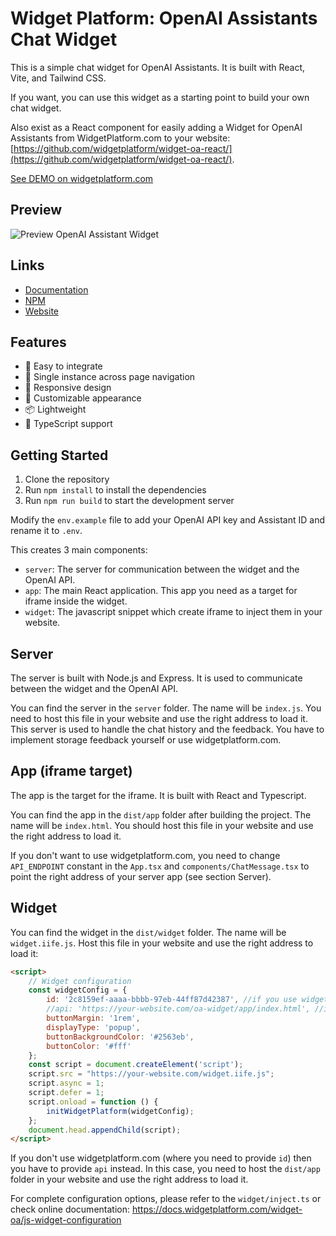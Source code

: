 # Widget Platform: OpenAI Assistants Chat Widget

This is a simple chat widget for OpenAI Assistants. It is built with React, Vite, and Tailwind CSS.

If you want, you can use this widget as a starting point to build your own chat widget.

Also exist as a React component for easily adding a Widget for OpenAI Assistants from WidgetPlatform.com to your website: [https://github.com/widgetplatform/widget-oa-react/](https://github.com/widgetplatform/widget-oa-react/).

[See DEMO on widgetplatform.com](https://widgetplatform.com) 

## Preview

![Preview OpenAI Assistant Widget](https://widgetplatform.com/images/chat-widget-preview.png)

## Links
- [Documentation](https://docs.widgetplatform.com)
- [NPM](https://www.npmjs.com/package/widget-oa-react)
- [Website](https://widgetplatform.com)

## Features

- 🚀 Easy to integrate
- 🔄 Single instance across page navigation
- 📱 Responsive design
- 🎨 Customizable appearance
- 📦 Lightweight
- 💪 TypeScript support

## Getting Started

1. Clone the repository
2. Run `npm install` to install the dependencies
3. Run `npm run build` to start the development server

Modify the `env.example` file to add your OpenAI API key and Assistant ID and rename it to `.env`.

This creates 3 main components:

- `server`: The server for communication between the widget and the OpenAI API.
- `app`: The main React application. This app you need as a target for iframe inside the widget.
- `widget`: The javascript snippet which create iframe to inject them in your website.


## Server

The server is built with Node.js and Express. It is used to communicate between the widget and the OpenAI API.

You can find the server in the `server` folder. The name will be `index.js`. You need to host this file in your website and use the right address to load it. This server is used to handle the chat history and the feedback. You have to implement storage feedback yourself or use widgetplatform.com.



## App (iframe target)

The app is the target for the iframe. It is built with React and Typescript.

You can find the app in the `dist/app` folder after building the project. The name will be `index.html`. You should host this file in your website and use the right address to load it.

If you don't want to use widgetplatform.com, you need to change `API_ENDPOINT` constant in the `App.tsx` and `components/ChatMessage.tsx` to point the right address of your server app (see section Server).


## Widget

You can find the widget in the `dist/widget` folder. The name will be `widget.iife.js`. Host this file in your website and use the right address to load it:

```html
<script>
    // Widget configuration
    const widgetConfig = {
        id: '2c8159ef-aaaa-bbbb-97eb-44ff87d42387', //if you use widgetplatform.com
        //api: 'https://your-website.com/oa-widget/app/index.html', //if you don't use widgetplatform.com and you host the app yourself
        buttonMargin: '1rem',
        displayType: 'popup',
        buttonBackgroundColor: '#2563eb',
        buttonColor: '#fff'
    };
    const script = document.createElement('script');
    script.src = "https://your-website.com/widget.iife.js";
    script.async = 1;
    script.defer = 1;
    script.onload = function () {
        initWidgetPlatform(widgetConfig);
    };
    document.head.appendChild(script);
</script>
```

If you don't use widgetplatform.com (where you need to provide `id`) then you have to provide `api` instead. In this case, you need to host the `dist/app` folder in your website and use the right address to load it.

For complete configuration options, please refer to the `widget/inject.ts` or check online documentation: https://docs.widgetplatform.com/widget-oa/js-widget-configuration

